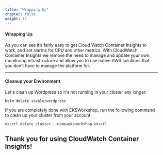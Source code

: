 ```yaml
---
title: "Wrapping Up"
chapter: false
weight: 11
---
```


#### Wrapping Up:
As you can see it’s fairly easy to get Cloud Watch Container Insights to work, and set alarms for CPU and other metrics. With CloudWatch Container Insights we remove the need to manage and update your own monitoring infrastructure and allow you to use native AWS solutions that you don’t have to manage the platform for.


***

#### Cleanup your Environment:

Let's clean up Wordpress so it's not running in your cluster any longer. 

```
helm delete stable/wordpress
```

If you are completely done with EKSWorkshop, run the following command to clean up your cluster from your account.

```
eksctl delete cluster --name=eksworkshop-eksctl
```

## Thank you for using CloudWatch Container Insights! 